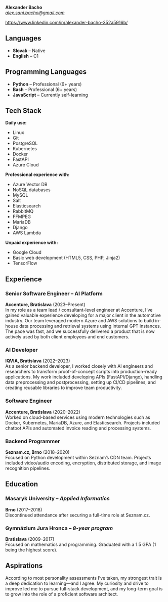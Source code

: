 **Alexander Bacho**  
*alex.sani.bacho@gmail.com*

https://www.linkedin.com/in/alexander-bacho-352a5916b/

## Languages  
- **Slovak** – Native  
- **English** – C1  

## Programming Languages  
- **Python** – Professional (6+ years)  
- **Bash** – Professional (6+ years)  
- **JavaScript** – Currently self-learning  

## Tech Stack  

**Daily use:**  
- Linux  
- Git  
- PostgreSQL  
- Kubernetes  
- Docker  
- FastAPI  
- Azure Cloud  

**Professional experience with:**  
- Azure Vector DB  
- NoSQL databases  
- MySQL  
- Salt  
- Elasticsearch  
- RabbitMQ  
- FFMPEG  
- MariaDB  
- Django  
- AWS Lambda  

**Unpaid experience with:**  
- Google Cloud  
- Basic web development (HTML5, CSS, PHP, Jinja2)  
- TensorFlow  

## Experience  

### Senior Software Engineer – AI Platform  
**Accenture, Bratislava** (2023–Present)  
In my role as a team lead / consultant-level engineer at Accenture, I’ve gained valuable experience developing for a major client in the automotive industry. Our team leveraged modern Azure and AWS solutions to build in-house data processing and retrieval systems using internal GPT instances. The pace was fast, and we successfully delivered a product that is now actively used by both client employees and end customers.

### AI Developer  
**IQVIA, Bratislava** (2022–2023)  
As a senior backend developer, I worked closely with AI engineers and researchers to transform proof-of-concept scripts into production-ready applications. My work included developing APIs (FastAPI/Django), handling data preprocessing and postprocessing, setting up CI/CD pipelines, and creating reusable libraries to improve team productivity.

### Software Engineer  
**Accenture, Bratislava** (2020–2022)  
Worked on cloud-based services using modern technologies such as Docker, Kubernetes, MariaDB, Azure, and Elasticsearch. Projects included chatbot APIs and automated invoice reading and processing systems.

### Backend Programmer  
**Seznam.cz, Brno** (2018–2020)  
Focused on Python development within Seznam’s CDN team. Projects included video/audio encoding, encryption, distributed storage, and image recognition pipelines.

## Education  

### Masaryk University – *Applied Informatics*  
**Brno** (2017–2018)  
Discontinued attendance after securing a full-time role at Seznam.cz.

### Gymnázium Jura Hronca – *8-year program*  
**Bratislava** (2009–2017)  
Focused on mathematics and programming. Graduated with a 1.5 GPA (1 being the highest score).

## Aspirations  
According to most personality assessments I’ve taken, my strongest trait is a deep dedication to learning—and I agree. My curiosity and drive to improve led me to pursue full-stack development, and my long-term goal is to grow into the role of a proficient software architect.
